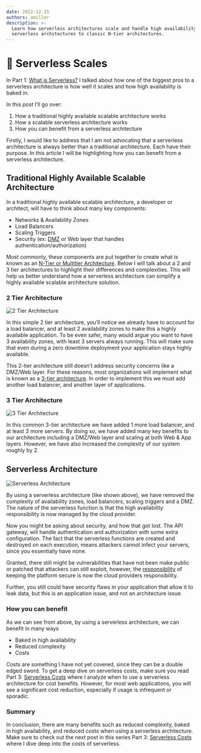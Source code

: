 ```yaml
---
date: 2022-12-15
authors: amiller
description: >-
  Learn how serverless architectures scale and handle high availability. Compare
  serverless architectures to classic N-tier architectures.
---
```


# 🧠 Serverless Scales

In Part 1: [What is Serverless?](what-is-serverless.md) I talked about how one of the biggest pros to a serverless architecture is how well it scales and how high availability is baked in.

In this post I’ll go over:

1. How a traditional highly available scalable architecture works
2. How a scalable serverless architecture works
3. How you can benefit from a serverless architecture

Firstly, I would like to address that I am not advocating that a serverless architecture is always better than a traditional architecture. Each have their purpose. In this article I will be highlighting how you can benefit from a serverless architecture.

## Traditional Highly Available Scalable Architecture

In a traditional highly available scalable architecture, a developer or architect, will have to think about many key components:

* Networks & Availability Zones
* Load Balancers
* Scaling Triggers
* Security (ex: [DMZ](https://en.wikipedia.org/wiki/DMZ\_\(computing\)%7B:target=%22\_blank%22%7D) or Web layer that handles authentication/authorization)

Most commonly, these components are put together to create what is known as an [N-Tier or Multitier Architecture](https://en.wikipedia.org/wiki/Multitier\_architecture). Below I will talk about a 2 and 3 tier architectures to highlight their differences and complexities. This will help us better understand how a serverless architecture can simplify a highly available scalable architecture solution.

### 2 Tier Architecture

![2 Tier Architecture](https://pagertree.com/assets/img/posts/2018/03/21/2-tier-architecture.png)

In this simple 2 tier architecture, you’ll notice we already have to account for a load balancer, and at least 2 availability zones to make this a highly available application. To be even safer, many would argue you want to have 3 availability zones, with least 3 servers always running. This will make sure that even during a zero downtime deployment your application stays highly available.

This 2-tier architecture still doesn’t address security concerns like a DMZ/Web layer. For these reasons, most organizations will implement what is known as a [3-tier architecture](serverless-scales.md#3-tier-architecture). In order to implement this we must add another load balancer, and another layer of applications.

### 3 Tier Architecture

![3 Tier Architecture](https://pagertree.com/assets/img/posts/2018/03/21/3-tier-architecture.png)

In this common 3-tier architecture we have added 1 more load balancer, and at least 3 more servers. By doing so, we have added many key benefits to our architecture including a DMZ/Web layer and scaling at both Web & App layers. However, we have also increased the complexity of our system roughly by 2.

## Serverless Architecture

![Serverless Architecture](https://pagertree.com/assets/img/posts/2018/03/21/serverless-architecture.png)

By using a serverless architecture (like shown above), we have removed the complexity of availability zones, load balancers, scaling triggers and a DMZ. The nature of the serverless function is that the high availability responsibility is now managed by the cloud provider.

Now you might be asking about security, and how that got lost. The API gateway, will handle authentication and authorization with some extra configuration. The fact that the serverless functions are created and destroyed on each execution, means attackers cannot infect your servers, since you essentially have none.

Granted, there still might be vulnerabilities that have not been make public or patched that attackers can still exploit, however, the [responsibility](https://aws.amazon.com/compliance/shared-responsibility-model/) of keeping the platform secure is now the cloud providers responsibility.

Further, you still could have security flaws in your application that allow it to leak data, but this is an application issue, and not an architecture issue.

### How you can benefit

As we can see from above, by using a serverless architecture, we can benefit in many ways

* Baked in high availability
* Reduced complexity
* Costs

Costs are something I have not yet covered, since they can be a double edged sword. To get a deep dive on serverless costs, make sure you read Part 3: [Serverless Costs](serverless-costs.md) where I analyze when to use a serverless architecture for cost benefits. However, for most web applications, you will see a significant cost reduction, especially if usage is infrequent or sporadic.

### Summary

In conclusion, there are many benefits such as reduced complexity, baked in high availability, and reduced costs when using a serverless architecture. Make sure to check out the next post in this series Part 3: [Serverless Costs](serverless-costs.md) where I dive deep into the costs of serverless.
